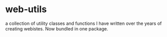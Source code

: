 # web-utils
a collection of utility classes and functions I have written over the years of creating webistes. Now bundled in one package.
